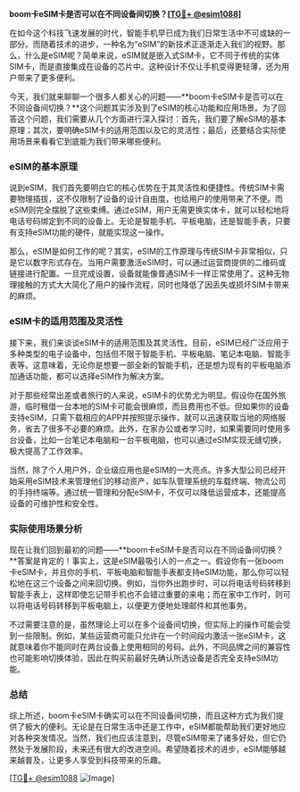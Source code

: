 **boom卡eSIM卡是否可以在不同设备间切换？[[TG💪+ @esim1088](https://t.me/s/esim1088)]**

在如今这个科技飞速发展的时代，智能手机早已成为我们日常生活中不可或缺的一部分。而随着技术的进步，一种名为“eSIM”的新技术正逐渐走入我们的视野。那么，什么是eSIM呢？简单来说，eSIM就是嵌入式SIM卡，它不同于传统的实体SIM卡，而是直接集成在设备的芯片中。这种设计不仅让手机变得更轻薄，还为用户带来了更多便利。

今天，我们就来聊聊一个很多人都关心的问题——**boom卡eSIM卡是否可以在不同设备间切换？**这个问题其实涉及到了eSIM的核心功能和应用场景。为了回答这个问题，我们需要从几个方面进行深入探讨：首先，我们要了解eSIM的基本原理；其次，要明确eSIM卡的适用范围以及它的灵活性；最后，还要结合实际使用场景来看看它到底能为我们带来哪些便利。

### eSIM的基本原理

说到eSIM，我们首先要明白它的核心优势在于其灵活性和便捷性。传统SIM卡需要物理插拔，这不仅限制了设备的设计自由度，也给用户的使用带来了不便。而eSIM则完全摆脱了这些束缚。通过eSIM，用户无需更换实体卡，就可以轻松地将电话号码绑定到不同的设备上。无论是智能手机、平板电脑，还是智能手表，只要有支持eSIM功能的硬件，就能实现这一操作。

那么，eSIM是如何工作的呢？其实，eSIM的工作原理与传统SIM卡非常相似，只是它以数字形式存在。当用户需要激活eSIM时，可以通过运营商提供的二维码或链接进行配置。一旦完成设置，设备就能像普通SIM卡一样正常使用了。这种无物理接触的方式大大简化了用户的操作流程，同时也降低了因丢失或损坏SIM卡带来的麻烦。

### eSIM卡的适用范围及灵活性

接下来，我们来谈谈eSIM卡的适用范围及其灵活性。目前，eSIM已经广泛应用于多种类型的电子设备中，包括但不限于智能手机、平板电脑、笔记本电脑、智能手表等。这意味着，无论你是想要一部全新的智能手机，还是想为现有的平板电脑添加通话功能，都可以选择eSIM作为解决方案。

对于那些经常出差或者旅行的人来说，eSIM卡的优势尤为明显。假设你在国外旅游，临时租借一台本地的SIM卡可能会很麻烦，而且费用也不低。但如果你的设备支持eSIM，只需下载相应的APP并按照提示操作，就可以迅速获取当地的网络服务，省去了很多不必要的麻烦。此外，在家办公或者学习时，如果需要同时使用多台设备，比如一台笔记本电脑和一台平板电脑，也可以通过eSIM实现无缝切换，极大提高了工作效率。

当然，除了个人用户外，企业级应用也是eSIM的一大亮点。许多大型公司已经开始采用eSIM技术来管理他们的移动资产，如车队管理系统的车载终端、物流公司的手持终端等。通过统一管理和分配eSIM卡，不仅可以降低运营成本，还能提高设备的可维护性和安全性。

### 实际使用场景分析

现在让我们回到最初的问题——**boom卡eSIM卡是否可以在不同设备间切换？**答案是肯定的！事实上，这是eSIM最吸引人的一点之一。假设你有一张boom卡eSIM卡，并且你的手机、平板电脑和智能手表都支持eSIM功能，那么你可以轻松地在这三个设备之间来回切换。例如，当你外出跑步时，可以将电话号码转移到智能手表上，这样即使忘记带手机也不会错过重要的来电；而在家中工作时，则可以将电话号码转移到平板电脑上，以便更方便地处理邮件和其他事务。

不过需要注意的是，虽然理论上可以在多个设备间切换，但实际上的操作可能会受到一些限制。例如，某些运营商可能只允许在一个时间段内激活一张eSIM卡，这就意味着你不能同时在两台设备上使用相同的号码。此外，不同品牌之间的兼容性也可能影响切换体验，因此在购买前最好先确认所选设备是否完全支持eSIM功能。

### 总结

综上所述，boom卡eSIM卡确实可以在不同设备间切换，而且这种方式为我们提供了极大的便利。无论是在日常生活中还是工作中，eSIM都能帮助我们更好地应对各种突发情况。当然，我们也应该注意到，尽管eSIM带来了诸多好处，但它仍然处于发展阶段，未来还有很大的改进空间。希望随着技术的进步，eSIM能够越来越普及，让更多人享受到科技带来的乐趣。

[[TG💪+ @esim1088](https://t.me/s/esim1088) ![Image](https://i.postimg.cc/4NQfJmqS/Snipaste-2025-05-13-00-14-12.png)]